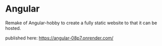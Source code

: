 # Angular

Remake of Angular-hobby to create a fully static website to that it can be hosted.

published here: https://angular-08p7.onrender.com/
